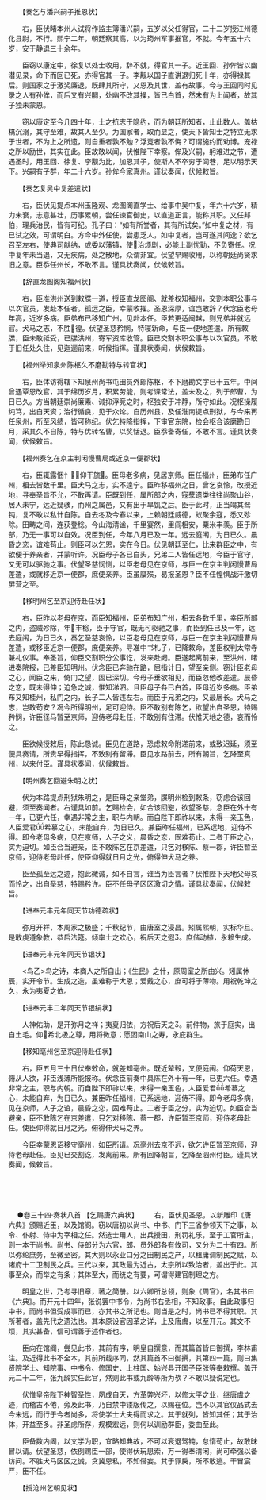 <!-- { "loadSidebar": true } -->
　　【奏乞与潘兴嗣子推恩状】

　　右，臣伏睹本州人试将作监主簿潘兴嗣，五岁以父任得官，二十二岁授江州德化县尉，不行。熙宁二年，朝廷察其高，以为筠州军事推官，不就。今年五十六岁，安于静退三十余年。

　　臣窃以康定中，徐复以处士收用，辞不就，得官其一子。近王回、孙侔皆以幽潜见录，命下而回已死，亦得官其一子。李觏以国子直讲退归死十年，亦得禄其后。则国家之于激奖廉退，既肆其所守，又恩及其世，盖有故事。今与王回同时见录之人有孙侔，而后又有兴嗣，处幽不改其操，皆已白首，然未有为上闻者，故其子独未蒙恩。

　　窃以康定至今几四十年，士之抗志于隐约，而为朝廷所知者，止此数人。盖枯槁沉溺，其守至难，故其人至少。为国家者，取而显之，使天下皆知士之特立无求于世者，不为上之所遗，则自重者孰不勉？浮竞者孰不悔？可谓施约而劝博。宠禄之所以励世，其实在此。臣故敢以闻，伏惟陛下幸察。侔及兴嗣，躬难进之节，遭遇圣时，用王回、徐复、李觏为比，加恩其子，使斯人不卒穷于闾巷，足以明示天下。兴嗣有子群，年二十六岁。孙侔今家真州。谨状奏闻，伏候敕旨。

　　【奏乞复吴中复差遣状】

　　右，臣伏见提点本州玉隆观、龙图阁直学士、给事中吴中复，年六十六岁，精力未衰，志意甚壮，历事累朝，尝任谏官御史，以直道正言，能称其职。又任邦伯，理兵治民，皆有可纪。孔子曰：“如有所誉者，其有所试矣。”如中复之材，有已试之效，可谓明白。方今中外任使，尝患乏人，如中复者，岂可遂其间逸？欲乞召至左右，使典司献纳，或委以藩镇，使治烦剧，必能上副忧勤，不负寄任。况中复年未当退，又无疾病，处之散地，众谓非宜。伏望早赐收用，以称朝廷尚贤求旧之意。臣忝任州长，不敢不言。谨具状奏闻，伏候敕旨。

　　【辞直龙图阁知福州状】

　　右，臣准洪州送到敕牒一道，授臣直龙图阁、就差权知福州，交割本职公事与以次官员，发赴本任者。孤远之臣，幸蒙收擢。圣恩深厚，谊岂敢辞？伏念臣老母年高，近岁多病。臣弟布已移知广州，见赴本任。臣若更适闽越，则兄弟并就远官。犬马之志，不胜徨。伏望圣慈矜悯，特寝新命，与臣一便地差遣。所有敕牒，臣未敢祗受，已牒洪州，寄军资库收管。臣已交割本职公事与以次官员，不敢于旧任处久住，见迤逦前来，听候指挥。谨具状奏闻，伏候敕旨。

　　【福州举知泉州陈枢久不磨勘特与转官状】

　　右，臣体访得辖下知泉州尚书屯田员外郎陈枢，不下磨勘文字已十五年。中间曾遇覃恩改官，其于绵历岁月，积累劳能，则考课常法，盖未及之，列于郎曹，为日已久。方当朝廷崇尚廉素、诫抑浮竞之时，枢独安于冲静，所守如此。况枢操履纯笃，出自天资；治行循良，见于众论。自历州县，及任淮南提点刑狱，与今来再任泉州，所至风绩，皆可称纪。伏乞特降指挥，下审官东院，检会枢合该磨勘日月，采其久不自陈，特与优转名曹，以奖恬退。臣忝备寄任，不敢不言。谨具状奏闻，伏候敕旨。

　　【福州奏乞在京主判闲慢曹局或近京一便郡状】

　　右，臣辄露悃忄，仰干旒。臣母老多病，见居京师。臣任福州，臣弟布任广州，相去皆数千里。臣犬马之志，实不遑宁。臣昨移福州之日，曾乞哀怜，改授近地，寻奉圣旨不允，不敢再请。臣既到任，属所部之内，寇孽遗类往往尚聚山谷，居人未宁，远近疑骇，而州之属邑，又有出于旱饥之后。臣于此时，正当竭其驽钝，复不敢以私计自陈。自去冬及今春以来，上赖朝廷威德，蚁聚余寇，悉又殄除。田畴之间，连获登稔。今山海清谧，千里宴然，里闾相安，粟米丰羡。臣于所部，乃无一事可以自效。况臣到任，今年八月已及一年。远去庭闱，为日已久。晨昏之恋，谊难苟止。则臣可以乞恩，实在今日。伏见朝廷至仁，比来群臣之中，有欲便于养亲者，并蒙听许。况臣母子各已白头，兄弟二人皆任远地，今臣于官守，又无可以驱驰之事。伏望圣慈悯恻，以臣老母见在京师，与臣一在京主判闲慢曹局差遣，或就移近京一便郡，庶便亲养。臣虽糜殒，曷报圣恩？臣不任惶惧战汗激切屏营之至。

　　【移明州乞至京迎侍赴任状】

　　右，臣昨以老母在京，而臣知福州，臣弟布知广州，相去各数千里，幸臣所部之内，盗贼殄除，年丰稔，臣于守官，既无可驱驰之事，而臣到任已及一年，远去庭闱，为日已久，奏乞圣慈哀怜，以臣老母见在京师，与臣一在京主判闲慢曹局差遣，或移臣近京一便郡，庶便亲养。寻准中书札子，已降敕命，差臣权判太常寺兼礼仪事。奉圣旨，仰臣交割职分公事讫，发来赴阙。臣遂起离前来，至洪州，睹进奏院报，已差臣知明州。伏念臣已奔驰在路，屈指计日，望至亲侧。窃计臣老母之心，闻臣之来，倚门之望，固已深切。今母子垂欲相见，而臣忽他改差遣。晨昏之恋，既未得伸；迫急之诚，惟知涕泗。且臣母子各已白首，臣母近岁多病。臣弟布又知桂州，私门之内，长子二人皆违左右。而臣于兄弟之内，又最居长。犬马之志，岂敢苟安？况今所得明州，足可迎侍。臣不敢别有陈乞，欲望出自圣恩，特赐矜悯，许臣径马暂至京师，迎侍老母赴任，不敢别有住滞。伏惟天地之德，哀而怜之。

　　臣欲候授敕后，陈此恳诚。臣见在道路，恐虑敕命附递前来，或致迟延，须至便具奏请，所贵早得指挥，不致别有留滞。臣见水路前去，所有朝旨，乞降至真州，以来付臣。谨具状奏闻，伏候敕旨。

　　【明州奏乞回避朱明之状】

　　伏为本路提点刑狱朱明之，是臣母之亲堂弟，牒明州检到敕条，窃虑合该回避，须至奏闻者。右谨具如前。乞赐检会，如合该回避，欲望圣慈，念臣在外十有一年，已更六任，幸遇非常之主，职与内朝。而自陛下即祚以来，未得一亲玉色，人臣爱君希慕之心，未能自弃，为日已久。兼臣昨任福州，已系远地，迎侍不得。即今老母多病，见在京师，人子之义，晨昏之恋，固难苟止。二者于臣之心，实为迫切。如臣合当避亲，臣不敢陈乞在京差遣，只乞对移陈、蔡一郡，许臣暂至京师，迎侍老母赴任，使臣仰得就日月之光，俯得伸犬马之养。

　　臣至孤至远之迹，抱此微诚，如不自言，谁当为臣言者？伏惟陛下天地父母哀而怜之，出自圣慈，特赐矜许。臣不任母子区区激切之情。谨具状奏闻，伏候敕旨。

　　【进奉元丰元年同天节功德疏状】

　　弥月开祥，本周家之极盛；千秋纪节，由唐室之浸昌。矧属熙朝，实标华旦。是敢虔遵象教，恭启法筵。倾率土之欢心，祝后天之遐。庶偕动植，永赖生成。

　　【进奉元丰元年同天节银状】

　　<鸟乙>鸟之诗，本商人之所自出；《生民》之什，原周室之所由兴。矧属休辰，实开令节。生成之造，虽难称于大恩；爱戴之心，庶可将于薄物。用祝乾坤之久，永为夷夏之依。

　　【进奉元丰二年同天节银绢状】

　　人神佑助，是开弥月之祥；夷夏归依，方祝后天之。前件物，旅于庭实，出自土毛。仰希北极之尊，用将微意；愿固南山之寿，永庇群生。

　　【移知亳州乞至京迎侍赴任状】

　　右，臣五月三十日伏奉敕命，就差知亳州。既近辇毂，又便庭闱。仰荷天恩，俯从人欲，非臣浅薄所能报称。伏念臣前奏中具陈在外十有一年，已更六任。幸遇非常之主，职与内朝。而自陛下即祚以来，未得一亲玉色，人臣爱君希慕之心，未能自弃，为日已久。兼臣昨任福州，已系远地，迎侍不得。即今老母多病，见在京师，人子之谊，晨昏之恋，固难苟止。二者于臣之分，实为迫切。如臣合当避亲，臣不敢陈乞在京差遣，只乞对移陈、蔡一郡，许臣暂至京师，迎侍老母赴任。使臣仰得就日月之光，俯得伸犬马之养。

　　今臣幸蒙恩诏移守亳州，如臣所请。况亳州去京不远，欲乞许臣暂至京师，迎侍老母赴任。臣见已交割讫，发离前来。所有回降朝旨，乞降至泗州付臣。谨具状奏闻，候敕旨。 
　

　




　

　
●卷三十四·奏状八首
【乞赐唐六典状】
　　右，臣伏见圣恩，以新雕印《唐六典》颁赐近臣，以及馆阁。窃以唐初以尚书、中书、门下三省参领天下之事，以令、仆射、侍中为宰相之任。然选士用人，出兵授田，刑罚礼乐，至于工官所主，则一本于尚书。尚书、侍郎分为六官，郎、员外郎各有攸司，又分为二十有四。所以弥纶庶务，至微至密。其大则以永业口分之田制民之产，以租庸调制民之赋，以诸府十二卫制民之兵。三代以来，其政最为近古，太宗所以致治者，盖出于此。其事至众，而举之有条；其体至大，而统之有要，可谓得建官制理之方。

　　明皇之世，乃考寻旧章，著之简册。以六卿所总领，则象《周官》，名其书曰《六典》。而开元十四年，张说罢中书令，为尚书右丞相，不知政事。自此政事归中书，而尚书但受成事而已，亦其书之所记也。则当是之时，尚书已不得其职。其所著者，盖先代之遗法也。其本原设官因革之详，上及唐虞，以至开元。其文不烦，其实甚备，信可谓善于述作者也。

　　臣向在馆阁，尝见此书，其前有序，明皇自撰意，而其篇首皆曰御撰，李林甫注。及近得此书不全本，其前所载序同，然其篇首不曰御撰，其第四一篇，则曰集贤院学士、知院事、中书令、修国史、上柱国、始兴县开国子臣张等奉敕撰。盖开元二十二年，张九龄实任此官，然则此书或九龄等所为欤？不敢以疑说定也。

　　伏惟皇帝陛下神智圣性，夙成自天，方革弊兴坏，以修太平之业，继唐虞之迹，而稽古不倦，旁及此书，乃自禁中镂版传之，以赐在位。岂不以其官仪品式去今未远，而行于今者尚多，将使学士大夫得而求之。其于就列，皆知其任；其于治体，开益至多。非圣虑所存，规模宏远，则何以训励群臣，委曲至此。

　　臣备数内阁，以文学为职，宜略知典故，不可以衰退驽钝，怠惰苟止，故敢昧冒以请。伏望圣慈，依例赐臣一部，使得伏玩思索，万一得奉清闲，尚可牵强以备访问。不胜犬马区区之诚，贪冀恩私，不知僭妄。其于罪戾，所不敢逃。干冒宸严，臣不任。

　　【授沧州乞朝见状】

